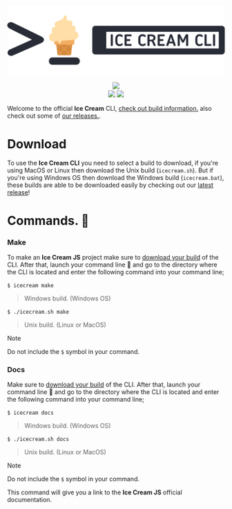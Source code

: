 <p align="center">
<img src="logo.png">
<p align="center">
<img src="https://img.shields.io/badge/developer-myfer-green"> <br><img src="https://img.shields.io/badge/builds-passing-brightgreen"> <img src="https://img.shields.io/badge/release-v1.0.0-brightgreen">
</p>

Welcome to the official **Ice Cream** CLI, [check out build information.](./src/BUILDS.md) also check out some of [our releases.](https://github.com/ice-cream-js/icecream-cli/releases).

# Download

To use the **Ice Cream CLI** you need to select a build to download, if you're using MacOS or Linux then download the Unix build (`icecream.sh`). But if you're using Windows OS then download the Windows build (`icecream.bat`), these builds are able to be downloaded easily by checking out our [latest release](https://github.com/ice-cream-js/icecream-cli/releases/latest)!

# Commands. 🧩

### Make

To make an **Ice Cream JS** project make sure to [download your build](https://github.com/ice-cream-js/icecream-cli/blob/main/README.md#Download) of the CLI. After that, launch your command line 🚀 and go to the directory where the CLI is located and enter the following command into your command line;

```
$ icecream make
```
> Windows build. (Windows OS)

```
$ ./icecream.sh make
```
> Unix build. (Linux or MacOS)

>[!NOTE]
>Do not include the `$` symbol in your command.

### Docs

Make sure to [download your build](https://github.com/ice-cream-js/icecream-cli/blob/main/README.md#download) of the CLI. After that, launch your command line 🚀 and go to the directory where the CLI is located and enter the following command into your command line;

```
$ icecream docs
```
> Windows build. (Windows OS)

```
$ ./icecream.sh docs
```
> Unix build. (Linux or MacOS)

>[!NOTE]
>Do not include the `$` symbol in your command.

This command will give you a link to the **Ice Cream JS** official documentation.
